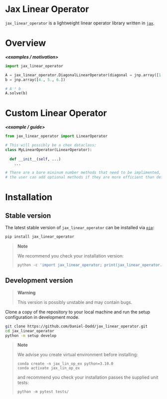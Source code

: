 # Jax Linear Operator 
`jax_linear_operator` is a lightweight linear operator library written in [`jax`](https://github.com/google/jax).

# Overview
***<examples / motivation>***

```python
import jax_linear_operator

A = jax_linear_operator.DiagonalLinearOperator(diagonal = jnp.array([1., 2., 3.]))
b = jnp.array([4., 5., 6.])

# A⁻¹ b
A.solve(b)
```

# Custom Linear Operator

***<example / guide>***

```python
from jax_linear_operator import LinearOperator

# This will possibly be a chex dataclass:
class MyLinearOperator(LinearOperator):
  
  def __init__(self, ...)
    ...

# There are a bare mininum number methods that need to be implimented, 
# the user can add optional methods if they are more efficient than defaults given.
```


# Installation

## Stable version

The latest stable version of `jax_linear_operator` can be installed via [`pip`](https://pip.pypa.io/en/stable/):

```bash
pip install jax_linear_operator
```

> **Note**
>
> We recommend you check your installation version:
> ```python
> python -c 'import jax_linear_operator; print(jax_linear_operator.__version__)'
> ```



## Development version
> **Warning**
>
> This version is possibly unstable and may contain bugs. 

Clone a copy of the repository to your local machine and run the setup configuration in development mode.
```bash
git clone https://github.com/Daniel-Dodd/jax_linear_operator.git
cd jax_linear_operator
python -m setup develop
```

> **Note**
>
> We advise you create virtual environment before installing:
> ```
> conda create -n jax_lin_op_ex python=3.10.0
> conda activate jax_lin_op_ex
>  ```
>
> and recommend you check your installation passes the supplied unit tests:
>
> ```python
> python -m pytest tests/
> ```
